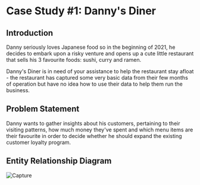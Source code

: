 # Case Study #1: Danny's Diner

## Introduction
Danny seriously loves Japanese food so in the beginning of 2021, he decides to embark upon a risky venture and opens up a cute little restaurant that sells his 3 favourite foods: sushi, curry and ramen.

Danny's Diner is in need of your assistance to help the restaurant stay afloat - the restaurant has captured some very basic data from their few months of operation but have no idea how to use their data to help them run the business.

## Problem Statement
Danny wants to gather insights about his customers, pertaining to their visiting patterns, how much money they've spent and which menu items are their favourite in order to decide whether he should expand the existing customer loyalty program. 

## Entity Relationship Diagram
![Capture](https://github.com/daphnevee/8-Week-SQL-Challenge/assets/127839925/9f6748eb-c8d7-41b5-9ecd-2dcd8ae827c7)

